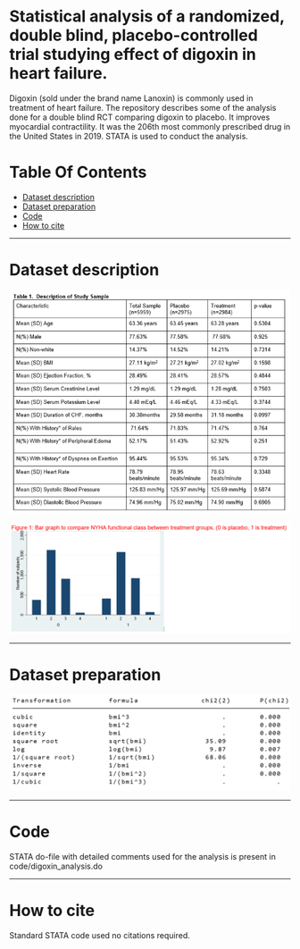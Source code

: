 # Statistical analysis of a randomized, double blind, placebo-controlled trial studying effect of digoxin in heart failure. 

Digoxin (sold under the brand name Lanoxin) is commonly used in treatment of heart failure. The repository describes some of the analysis done for a double blind RCT comparing digoxin to placebo. It improves myocardial contractility. It was the 206th most commonly prescribed drug in the United States in 2019.
STATA is used to conduct the analysis. 

# Table Of Contents
-  [Dataset description](#Dataset-description)
-  [Dataset preparation](#Dataset-preparation)
-  [Code](#Code)
-  [How to cite](#How-to-cite)

<hr />

# Dataset description

<img src="data/demographic_description.png" alt="Demographic desciption"/>


![NYHA class distribution](data/NYHA_class_distribution.png)

<hr />

# Dataset preparation

![transformations](data/transformation.png)

<hr />

# Code

STATA do-file with detailed comments used for the analysis is present in code/digoxin_analysis.do

<hr />

# How to cite

Standard STATA code used no citations required.
